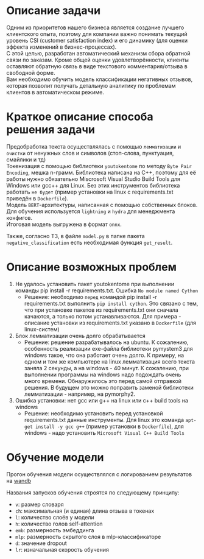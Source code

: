 # Описание задачи
Одним из приоритетов нашего бизнеса является создание лучшего клиентского опыта, поэтому для компании важно понимать текущий уровень CSI (customer satisfaction index) и его динамику (для оценки эффекта изменений в бизнес-процессах).  
С этой целью, разработан автоматический механизм сбора обратной связи по заказам. Кроме общей оценки удовлетворённости, клиенты оставляют обратную связь в виде текстового комментария/отзыва в свободной форме.  
Вам необходимо обучить модель классификации негативных отзывов, которая позволит получать детальную аналитику по проблемам клиентов в автоматическом режиме.

# Краткое описание способа решения задачи

Предобработка текста осуществлялась с помощью `лемматизации` и `очистки` от ненужных слов и символов (стоп-слова, пунктуация, смайлики и тд)  
Токенизация с помощью библиотеки `youtokentome` по методу `Byte Pair Encoding`, мешка n-грамм. Библиотека написана на С++, поэтому для её работы нужно обязательно Miscrosoft Visual Studio Build Tools для Windows или gcc++ для Linux. Без этих инструментов библиотека работать `не будет` (пример установки на linux с requirements.txt приведён в `Dockerfile`).  
Модель `BERT`-архитектуры, написанная с помощью собственных блоков. Для обучения используется `lightning` и `hydra` для менеджмента конфигов.  
Итоговая модель выгружена в формат `onnx`.  

Также, согласно ТЗ, в файле `model.py` в папке пакета `negative_classification` есть необходимая функция `get_result`.

# Описание возможных проблем

1) Не удалось установить пакет youtokentome при выполнении команды pip install -r requirements.txt. Ошибка `No module named Cython`
    - Решение: необходимо `перед` командой pip install -r requirements.txt выполнить `pip install cython`. Это связано с тем, что при установке пакетов из requirements.txt они сначала качаются, а только потом устанавливаются. Для примера - описание установки из requirements.txt указано в `Dockerfile` (для linux-систем)
2) Блок лемматизации очень долго обрабатывается
    - Решение: решение разрабатывалось на ubuntu. К сожалению, особенность реализации exe-файла библиотеки pymystem3 для windows такое, что она работает очень долго. К примеру, на одном и том же компьютере на linux лемматизация всего текста заняла 2 секунды, а на windows - 40 минут. К сожалению, при выполнении программы на windows надо подождать очень много времени. Обнаружилось это перед самой отправкой решения. В будущем это можно поправить заменой библиотеки лемматизации - например, на pymorphy2.
3) Ошибка установки: нет gcc или g++ на linux или c++ build tools на windows
    - Решение: необходимо установить перед установкой requirements.txt данные инструменты. Для linux это команда `apt-get install -y gcc g++` (пример установки в `Dockerfile`), для windows - надо установить `Microsoft Visual C++ Build Tools`

# Обучение модели
Прогон обучения модели осуществлялся с логированием результатов на [wandb](https://wandb.ai/lost_in_thoughts/NLP_Neg)

Названия запусков обучения строятся по следующему принципу:
- `v`: размер словаря
- `ch`: максимальная (и единая) длина отзыва в токенах
- `l`: количество слоёв у модели
- `h`: количество голов self-attention
- `emb`: размерность эмбеддинга
- `mlp`: размерность скрытого слоя в mlp-классификаторе
- `d`: значение dropout
- `lr`: изначальная скорость обучения